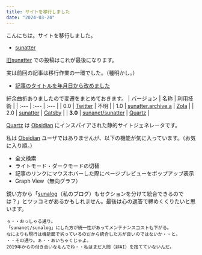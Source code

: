 ```yaml
---
title: サイトを移行しました
date: "2024-03-24"
---
```

こんにちは。サイトを移行しました。
- [sunatter](https://ghsable.github.io/sunanet/sunatter/)

[旧sunatter](https://ghsable.github.io/sunatter/) での投稿はこれが最後になります。

実は前回の記事は移行作業の一環でした。（種明かし。）
- [記事のタイトルを年月日から改めました](/sunatter/20240323)

紆余曲折ありましたので変遷をまとめておきます。
| バージョン | 名称 | 利用技術 |
| :--- | :--- | :--- |
| 0.0 | [Twitter](https://twitter.com/) | 不明 |
| 1.0 | [sunatter.archive.a](https://github.com/ghsable/sunatter.archive.a) | [Zola](https://www.getzola.org/) |
| 2.0 | [sunatter](https://github.com/ghsable/sunatter) | [Gatsby](https://www.gatsbyjs.com/) |
| **3.0** | [sunanet/sunatter](https://ghsable.github.io/sunanet/sunatter/) | [Quartz](https://quartz.jzhao.xyz/) |

[Quartz](https://quartz.jzhao.xyz/) は [Obsidian](https://obsidian.md/) にインスパイアされた静的サイトジェネレータです。

私は [Obsidian](https://obsidian.md/) ユーザではありませんが、以下の機能が気に入っています。（お気に入り順。）
- 全文検索
- ライトモード・ダークモードの切替
- 記事のリンクにマウスホバーした際にページプレビューをポップアップ表示
- Graph View（無向グラフ）

鋭い方から「[sunalog](https://ghsable.github.io/sunalog/)（私のブログ）もセクションを分けて統合できるのでは？」とツッコミがあるかもしれません。最後は心の返答で締めくくりたいと思います。
```
ぅ・・おっしゃる通り。
「sunanet/sunalog」にした方が統一性があってメンテナンスコストも下がる。
なによりも現行は機能面で劣っているのだから統合した方が良いのではないか・・と。
・・その通り。ぁ・・あいちゃくじゃよ。
2019年からの付き合いなもんでね・・私はまだ人間（非AI）を捨てていないんだ。
```

